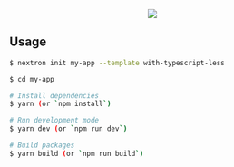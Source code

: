 <p align="center"><img src="https://i.imgur.com/cWBEdDR.png"></p>

## Usage

```bash
$ nextron init my-app --template with-typescript-less

$ cd my-app

# Install dependencies
$ yarn (or `npm install`)

# Run development mode
$ yarn dev (or `npm run dev`)

# Build packages
$ yarn build (or `npm run build`)
```
